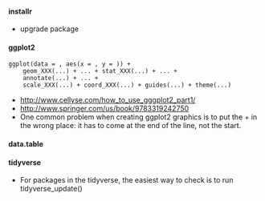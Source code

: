 #### installr
- upgrade package

#### ggplot2
```
ggplot(data = , aes(x = , y = )) + 
    geom_XXX(...) + ... + stat_XXX(...) + ... +
    annotate(...) + ... +
    scale_XXX(...) + coord_XXX(...) + guides(...) + theme(...)
```
- http://www.cellyse.com/how_to_use_gggplot2_part1/
- http://www.springer.com/us/book/9783319242750
- One common problem when creating ggplot2 graphics is to put the + in the wrong place: it has to come at the end of the line, not the start. 

#### data.table
#### tidyverse
- For packages in the tidyverse, the easiest way to check is to run tidyverse_update()
